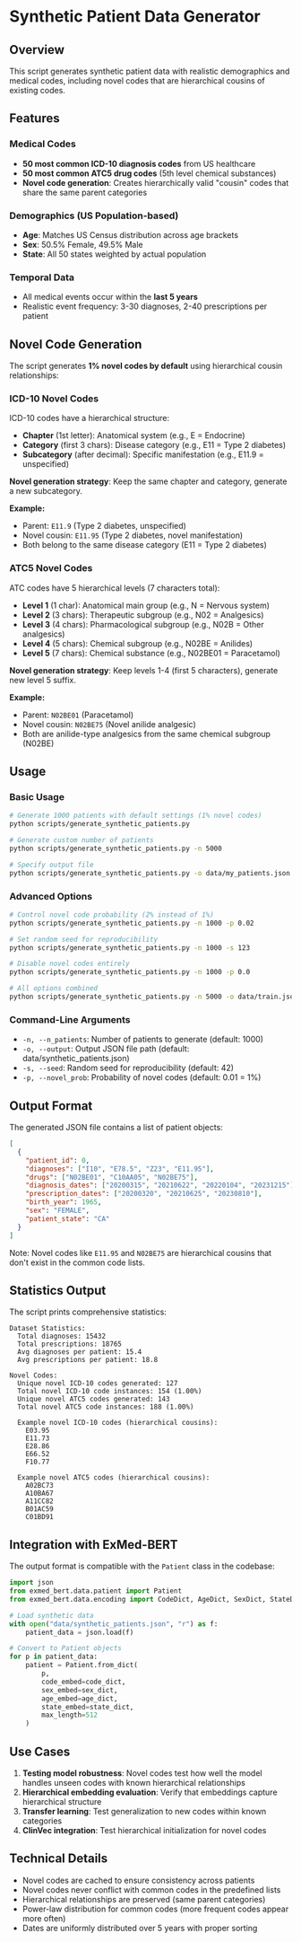 # Synthetic Patient Data Generator

## Overview

This script generates synthetic patient data with realistic demographics and medical codes, including novel codes that are hierarchical cousins of existing codes.

## Features

### Medical Codes
- **50 most common ICD-10 diagnosis codes** from US healthcare
- **50 most common ATC5 drug codes** (5th level chemical substances)
- **Novel code generation**: Creates hierarchically valid "cousin" codes that share the same parent categories

### Demographics (US Population-based)
- **Age**: Matches US Census distribution across age brackets
- **Sex**: 50.5% Female, 49.5% Male
- **State**: All 50 states weighted by actual population

### Temporal Data
- All medical events occur within the **last 5 years**
- Realistic event frequency: 3-30 diagnoses, 2-40 prescriptions per patient

## Novel Code Generation

The script generates **1% novel codes by default** using hierarchical cousin relationships:

### ICD-10 Novel Codes
ICD-10 codes have a hierarchical structure:
- **Chapter** (1st letter): Anatomical system (e.g., E = Endocrine)
- **Category** (first 3 chars): Disease category (e.g., E11 = Type 2 diabetes)
- **Subcategory** (after decimal): Specific manifestation (e.g., E11.9 = unspecified)

**Novel generation strategy**: Keep the same chapter and category, generate a new subcategory.

**Example:**
- Parent: `E11.9` (Type 2 diabetes, unspecified)
- Novel cousin: `E11.95` (Type 2 diabetes, novel manifestation)
- Both belong to the same disease category (E11 = Type 2 diabetes)

### ATC5 Novel Codes
ATC codes have 5 hierarchical levels (7 characters total):
- **Level 1** (1 char): Anatomical main group (e.g., N = Nervous system)
- **Level 2** (3 chars): Therapeutic subgroup (e.g., N02 = Analgesics)
- **Level 3** (4 chars): Pharmacological subgroup (e.g., N02B = Other analgesics)
- **Level 4** (5 chars): Chemical subgroup (e.g., N02BE = Anilides)
- **Level 5** (7 chars): Chemical substance (e.g., N02BE01 = Paracetamol)

**Novel generation strategy**: Keep levels 1-4 (first 5 characters), generate new level 5 suffix.

**Example:**
- Parent: `N02BE01` (Paracetamol)
- Novel cousin: `N02BE75` (Novel anilide analgesic)
- Both are anilide-type analgesics from the same chemical subgroup (N02BE)

## Usage

### Basic Usage
```bash
# Generate 1000 patients with default settings (1% novel codes)
python scripts/generate_synthetic_patients.py

# Generate custom number of patients
python scripts/generate_synthetic_patients.py -n 5000

# Specify output file
python scripts/generate_synthetic_patients.py -o data/my_patients.json
```

### Advanced Options
```bash
# Control novel code probability (2% instead of 1%)
python scripts/generate_synthetic_patients.py -n 1000 -p 0.02

# Set random seed for reproducibility
python scripts/generate_synthetic_patients.py -n 1000 -s 123

# Disable novel codes entirely
python scripts/generate_synthetic_patients.py -n 1000 -p 0.0

# All options combined
python scripts/generate_synthetic_patients.py -n 5000 -o data/train.json -s 42 -p 0.01
```

### Command-Line Arguments
- `-n, --n_patients`: Number of patients to generate (default: 1000)
- `-o, --output`: Output JSON file path (default: data/synthetic_patients.json)
- `-s, --seed`: Random seed for reproducibility (default: 42)
- `-p, --novel_prob`: Probability of novel codes (default: 0.01 = 1%)

## Output Format

The generated JSON file contains a list of patient objects:

```json
[
  {
    "patient_id": 0,
    "diagnoses": ["I10", "E78.5", "Z23", "E11.95"],
    "drugs": ["N02BE01", "C10AA05", "N02BE75"],
    "diagnosis_dates": ["20200315", "20210622", "20220104", "20231215"],
    "prescription_dates": ["20200320", "20210625", "20230810"],
    "birth_year": 1965,
    "sex": "FEMALE",
    "patient_state": "CA"
  }
]
```

Note: Novel codes like `E11.95` and `N02BE75` are hierarchical cousins that don't exist in the common code lists.

## Statistics Output

The script prints comprehensive statistics:

```
Dataset Statistics:
  Total diagnoses: 15432
  Total prescriptions: 18765
  Avg diagnoses per patient: 15.4
  Avg prescriptions per patient: 18.8

Novel Codes:
  Unique novel ICD-10 codes generated: 127
  Total novel ICD-10 code instances: 154 (1.00%)
  Unique novel ATC5 codes generated: 143
  Total novel ATC5 code instances: 188 (1.00%)

  Example novel ICD-10 codes (hierarchical cousins):
    E03.95
    E11.73
    E28.86
    E66.52
    F10.77

  Example novel ATC5 codes (hierarchical cousins):
    A02BC73
    A10BA67
    A11CC82
    B01AC59
    C01BD91
```

## Integration with ExMed-BERT

The output format is compatible with the `Patient` class in the codebase:

```python
import json
from exmed_bert.data.patient import Patient
from exmed_bert.data.encoding import CodeDict, AgeDict, SexDict, StateDict

# Load synthetic data
with open("data/synthetic_patients.json", "r") as f:
    patient_data = json.load(f)

# Convert to Patient objects
for p in patient_data:
    patient = Patient.from_dict(
        p,
        code_embed=code_dict,
        sex_embed=sex_dict,
        age_embed=age_dict,
        state_embed=state_dict,
        max_length=512
    )
```

## Use Cases

1. **Testing model robustness**: Novel codes test how well the model handles unseen codes with known hierarchical relationships
2. **Hierarchical embedding evaluation**: Verify that embeddings capture hierarchical structure
3. **Transfer learning**: Test generalization to new codes within known categories
4. **ClinVec integration**: Test hierarchical initialization for novel codes

## Technical Details

- Novel codes are cached to ensure consistency across patients
- Novel codes never conflict with common codes in the predefined lists
- Hierarchical relationships are preserved (same parent categories)
- Power-law distribution for common codes (more frequent codes appear more often)
- Dates are uniformly distributed over 5 years with proper sorting
